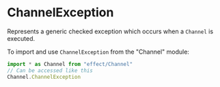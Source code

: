 # ChannelException

Represents a generic checked exception which occurs when a `Channel` is
executed.

To import and use `ChannelException` from the "Channel" module:

```ts
import * as Channel from "effect/Channel"
// Can be accessed like this
Channel.ChannelException
```
